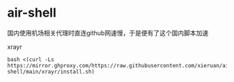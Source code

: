 # air-shell

国内使用机场相关代理时直连github网速慢，于是便有了这个国内脚本加速

xrayr
```
bash <(curl -Ls https://mirror.ghproxy.com/https://raw.githubusercontent.com/xieruan/air-shell/main/xrayr/install.sh)
```
